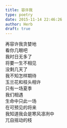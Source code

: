 ```yaml
---  
title: 容许我  
type: poetry  
date: 2015-11-14 22:46:26  
author: Herb  
draft: true
---  
```

再容许我贪婪地  
看你几眼吧  
我时日无多了    
将要一生不相见  
没剩几天了  
我不知怎样期待    
玉兰花和枝头相许  
只有一场夏季  
我们相遇  
生命中只此一场    
在可预见的将来  
我知道我会是寒风凛冽中  
兀自摇动的枝  
